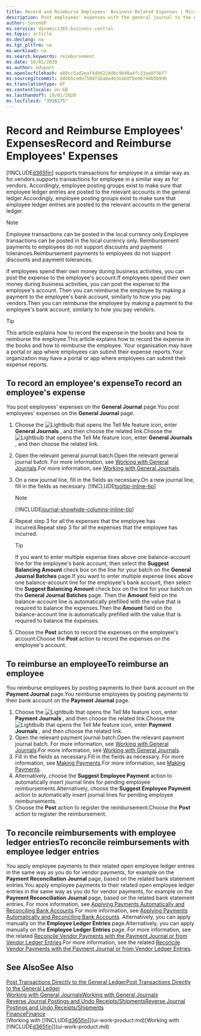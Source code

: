 ```yaml
---
title: Record and Reimburse Employees' Business-Related Expenses | Microsoft Docs
description: Post employees' expenses with the general journal to the employee's account and later post a payment to the employee's bank account to reimburse for the business-related expense.
author: SorenGP
ms.service: dynamics365-business-central
ms.topic: article
ms.devlang: na
ms.tgt_pltfrm: na
ms.workload: na
ms.search.keywords: reimbursement
ms.date: 10/01/2020
ms.author: edupont
ms.openlocfilehash: e88cc5ad2eaf449d22dd0c9840a4fc33ae0f56f7
ms.sourcegitcommit: ddbb5cede750df1baba4b3eab8fbed6744b5b9d6
ms.translationtype: HT
ms.contentlocale: en-GB
ms.lasthandoff: 10/01/2020
ms.locfileid: "3916175"
---
```

# <a name="record-and-reimburse-employees-expenses"></a><span data-ttu-id="b5bbd-103">Record and Reimburse Employees' Expenses</span><span class="sxs-lookup"><span data-stu-id="b5bbd-103">Record and Reimburse Employees' Expenses</span></span>

[!INCLUDE[d365fin](includes/d365fin_md.md)] <span data-ttu-id="b5bbd-104">supports transactions for employee in a similar way as for vendors.</span><span class="sxs-lookup"><span data-stu-id="b5bbd-104">supports transactions for employee in a similar way as for vendors.</span></span> <span data-ttu-id="b5bbd-105">Accordingly, employee posting groups exist to make sure that employee ledger entries are posted to the relevant accounts in the general ledger.</span><span class="sxs-lookup"><span data-stu-id="b5bbd-105">Accordingly, employee posting groups exist to make sure that employee ledger entries are posted to the relevant accounts in the general ledger.</span></span>

> [!NOTE]  
> <span data-ttu-id="b5bbd-106">Employee transactions can be posted in the local currency only.</span><span class="sxs-lookup"><span data-stu-id="b5bbd-106">Employee transactions can be posted in the local currency only.</span></span> <span data-ttu-id="b5bbd-107">Reimbursement payments to employees do not support discounts and payment tolerances.</span><span class="sxs-lookup"><span data-stu-id="b5bbd-107">Reimbursement payments to employees do not support discounts and payment tolerances.</span></span>

<span data-ttu-id="b5bbd-108">If employees spend their own money during business activities, you can post the expense to the employee's account.</span><span class="sxs-lookup"><span data-stu-id="b5bbd-108">If employees spend their own money during business activities, you can post the expense to the employee's account.</span></span> <span data-ttu-id="b5bbd-109">Then you can reimburse the employee by making a payment to the employee's bank account, similarly to how you pay vendors.</span><span class="sxs-lookup"><span data-stu-id="b5bbd-109">Then you can reimburse the employee by making a payment to the employee's bank account, similarly to how you pay vendors.</span></span>  

> [!TIP]
> <span data-ttu-id="b5bbd-110">This article explains how to record the expense in the books and how to reimburse the employee.</span><span class="sxs-lookup"><span data-stu-id="b5bbd-110">This article explains how to record the expense in the books and how to reimburse the employee.</span></span> <span data-ttu-id="b5bbd-111">Your organisation may have a portal or app where employees can submit their expense reports.</span><span class="sxs-lookup"><span data-stu-id="b5bbd-111">Your organization may have a portal or app where employees can submit their expense reports.</span></span>

## <a name="to-record-an-employees-expense"></a><span data-ttu-id="b5bbd-112">To record an employee's expense</span><span class="sxs-lookup"><span data-stu-id="b5bbd-112">To record an employee's expense</span></span>
<span data-ttu-id="b5bbd-113">You post employees' expenses on the **General Journal** page.</span><span class="sxs-lookup"><span data-stu-id="b5bbd-113">You post employees' expenses on the **General Journal** page.</span></span>
1. <span data-ttu-id="b5bbd-114">Choose the ![Lightbulb that opens the Tell Me feature](media/ui-search/search_small.png "Tell me what you want to do") icon, enter **General Journals** , and then choose the related link.</span><span class="sxs-lookup"><span data-stu-id="b5bbd-114">Choose the ![Lightbulb that opens the Tell Me feature](media/ui-search/search_small.png "Tell me what you want to do") icon, enter **General Journals** , and then choose the related link.</span></span>
2. <span data-ttu-id="b5bbd-115">Open the relevant general journal batch.</span><span class="sxs-lookup"><span data-stu-id="b5bbd-115">Open the relevant general journal batch.</span></span> <span data-ttu-id="b5bbd-116">For more information, see [Working with General Journals](ui-work-general-journals.md).</span><span class="sxs-lookup"><span data-stu-id="b5bbd-116">For more information, see [Working with General Journals](ui-work-general-journals.md).</span></span>
3. <span data-ttu-id="b5bbd-117">On a new journal line, fill in the fields as necessary.</span><span class="sxs-lookup"><span data-stu-id="b5bbd-117">On a new journal line, fill in the fields as necessary.</span></span> [!INCLUDE[tooltip-inline-tip](includes/tooltip-inline-tip_md.md)]    

    > [!NOTE]
    > [!INCLUDE[journal-showhide-columns-inline-tip](includes/journal-showhide-columns-inline-tip.md)]
4. <span data-ttu-id="b5bbd-118">Repeat step 3 for all the expenses that the employee has incurred.</span><span class="sxs-lookup"><span data-stu-id="b5bbd-118">Repeat step 3 for all the expenses that the employee has incurred.</span></span>

    > [!TIP]  
    > <span data-ttu-id="b5bbd-119">If you want to enter multiple expense lines above one balance-account line for the employee's bank account, then select the **Suggest Balancing Amount** check box on the line for your batch on the **General Journal Batches** page.</span><span class="sxs-lookup"><span data-stu-id="b5bbd-119">If you want to enter multiple expense lines above one balance-account line for the employee's bank account, then select the **Suggest Balancing Amount** check box on the line for your batch on the **General Journal Batches** page.</span></span> <span data-ttu-id="b5bbd-120">Then the **Amount** field on the balance-account line is automatically prefilled with the value that is required to balance the expenses.</span><span class="sxs-lookup"><span data-stu-id="b5bbd-120">Then the **Amount** field on the balance-account line is automatically prefilled with the value that is required to balance the expenses.</span></span>
5. <span data-ttu-id="b5bbd-121">Choose the **Post** action to record the expenses on the employee's account.</span><span class="sxs-lookup"><span data-stu-id="b5bbd-121">Choose the **Post** action to record the expenses on the employee's account.</span></span>

## <a name="to-reimburse-an-employee"></a><span data-ttu-id="b5bbd-122">To reimburse an employee</span><span class="sxs-lookup"><span data-stu-id="b5bbd-122">To reimburse an employee</span></span>
<span data-ttu-id="b5bbd-123">You reimburse employees by posting payments to their bank account on the **Payment Journal** page.</span><span class="sxs-lookup"><span data-stu-id="b5bbd-123">You reimburse employees by posting payments to their bank account on the **Payment Journal** page.</span></span>
1. <span data-ttu-id="b5bbd-124">Choose the ![Lightbulb that opens the Tell Me feature](media/ui-search/search_small.png "Tell me what you want to do") icon, enter **Payment Journals** , and then choose the related link.</span><span class="sxs-lookup"><span data-stu-id="b5bbd-124">Choose the ![Lightbulb that opens the Tell Me feature](media/ui-search/search_small.png "Tell me what you want to do") icon, enter **Payment Journals** , and then choose the related link.</span></span>
2. <span data-ttu-id="b5bbd-125">Open the relevant payment journal batch.</span><span class="sxs-lookup"><span data-stu-id="b5bbd-125">Open the relevant payment journal batch.</span></span> <span data-ttu-id="b5bbd-126">For more information, see [Working with General Journals](ui-work-general-journals.md).</span><span class="sxs-lookup"><span data-stu-id="b5bbd-126">For more information, see [Working with General Journals](ui-work-general-journals.md).</span></span>
3. <span data-ttu-id="b5bbd-127">Fill in the fields as necessary.</span><span class="sxs-lookup"><span data-stu-id="b5bbd-127">Fill in the fields as necessary.</span></span> <span data-ttu-id="b5bbd-128">For more information, see [Making Payments](payables-make-payments.md).</span><span class="sxs-lookup"><span data-stu-id="b5bbd-128">For more information, see [Making Payments](payables-make-payments.md).</span></span>
4. <span data-ttu-id="b5bbd-129">Alternatively, choose the **Suggest Employee Payment** action to automatically insert journal lines for pending employee reimbursements.</span><span class="sxs-lookup"><span data-stu-id="b5bbd-129">Alternatively, choose the **Suggest Employee Payment** action to automatically insert journal lines for pending employee reimbursements.</span></span>
5. <span data-ttu-id="b5bbd-130">Choose the **Post** action to register the reimbursement.</span><span class="sxs-lookup"><span data-stu-id="b5bbd-130">Choose the **Post** action to register the reimbursement.</span></span>  

## <a name="to-reconcile-reimbursements-with-employee-ledger-entries"></a><span data-ttu-id="b5bbd-131">To reconcile reimbursements with employee ledger entries</span><span class="sxs-lookup"><span data-stu-id="b5bbd-131">To reconcile reimbursements with employee ledger entries</span></span>
<span data-ttu-id="b5bbd-132">You apply employee payments to their related open employee ledger entries in the same way as you do for vendor payments, for example on the **Payment Reconciliation Journal** page, based on the related bank statement entries.</span><span class="sxs-lookup"><span data-stu-id="b5bbd-132">You apply employee payments to their related open employee ledger entries in the same way as you do for vendor payments, for example on the **Payment Reconciliation Journal** page, based on the related bank statement entries.</span></span> <span data-ttu-id="b5bbd-133">For more information, see [Applying Payments Automatically and Reconciling Bank Accounts](receivables-apply-payments-auto-reconcile-bank-accounts.md).</span><span class="sxs-lookup"><span data-stu-id="b5bbd-133">For more information, see [Applying Payments Automatically and Reconciling Bank Accounts](receivables-apply-payments-auto-reconcile-bank-accounts.md).</span></span> <span data-ttu-id="b5bbd-134">Alternatively, you can apply manually on the **Employee Ledger Entries** page.</span><span class="sxs-lookup"><span data-stu-id="b5bbd-134">Alternatively, you can apply manually on the **Employee Ledger Entries** page.</span></span> <span data-ttu-id="b5bbd-135">For more information, see the related [Reconcile Vendor Payments with the Payment Journal or from Vendor Ledger Entries](payables-how-apply-purchase-transactions-manually.md).</span><span class="sxs-lookup"><span data-stu-id="b5bbd-135">For more information, see the related [Reconcile Vendor Payments with the Payment Journal or from Vendor Ledger Entries](payables-how-apply-purchase-transactions-manually.md).</span></span>  

## <a name="see-also"></a><span data-ttu-id="b5bbd-136">See Also</span><span class="sxs-lookup"><span data-stu-id="b5bbd-136">See Also</span></span>
[<span data-ttu-id="b5bbd-137">Post Transactions Directly to the General Ledger</span><span class="sxs-lookup"><span data-stu-id="b5bbd-137">Post Transactions Directly to the General Ledger</span></span>](finance-how-post-transactions-directly.md)  
[<span data-ttu-id="b5bbd-138">Working with General Journals</span><span class="sxs-lookup"><span data-stu-id="b5bbd-138">Working with General Journals</span></span>](ui-work-general-journals.md)  
[<span data-ttu-id="b5bbd-139">Reverse Journal Postings and Undo Receipts/Shipments</span><span class="sxs-lookup"><span data-stu-id="b5bbd-139">Reverse Journal Postings and Undo Receipts/Shipments</span></span>](finance-how-reverse-journal-posting.md)  
[<span data-ttu-id="b5bbd-140">Finance</span><span class="sxs-lookup"><span data-stu-id="b5bbd-140">Finance</span></span>](finance.md)  
<span data-ttu-id="b5bbd-141">[Working with [!INCLUDE[d365fin](includes/d365fin_md.md)]](ui-work-product.md)</span><span class="sxs-lookup"><span data-stu-id="b5bbd-141">[Working with [!INCLUDE[d365fin](includes/d365fin_md.md)]](ui-work-product.md)</span></span>  
